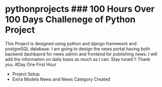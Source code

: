 # pythonprojects ### 100 Hours Over 100 Days Challenege of Python Project 
This Project is designed using python and django framework and postgreSQL database.
I am going to design the news portal having both backend dashbaord for news admin and frontend for publishing news. I will add the informaiton on daily basis as much as I can. Stay tuned !! Thank you. 
#Day One First Hour
- Project Setup
- Extra Models News and News Category Created 
